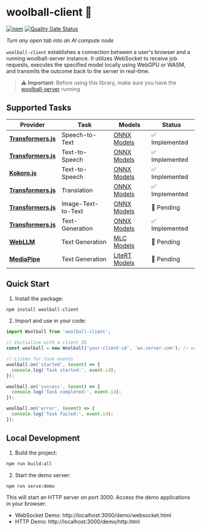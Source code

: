 # woolball-client 🧶  
[![npm](https://img.shields.io/npm/v/woolball-client?color=crimson&logo=npm)](https://www.npmjs.com/package/woolball-client)
[![Quality Gate Status](https://sonarcloud.io/api/project_badges/measure?project=woolball-xyz_browser-node&metric=alert_status)](https://sonarcloud.io/summary/new_code?id=woolball-xyz_browser-node)

*Turn any open tab into an AI compute node*

`woolball-client` establishes a connection between a user's browser and a running woolball-server instance. It utilizes WebSocket to receive job requests, executes the specified model locally using WebGPU or WASM, and transmits the outcome back to the server in real-time.


> ⚠️ **Important**: Before using this library, make sure you have the [woolball-server](https://github.com/woolball-xyz/woolball-server) running


## Supported Tasks

| Provider | Task | Models | Status |
|----------|------|--------|--------|
| **[Transformers.js](https://github.com/huggingface/transformers.js)** | Speech-to-Text | [ONNX Models](https://huggingface.co/models?pipeline_tag=automatic-speech-recognition&library=transformers.js&sort=trending) | ✅ Implemented |
| **[Transformers.js](https://github.com/huggingface/transformers.js)** | Text-to-Speech | [ONNX Models](https://huggingface.co/models?pipeline_tag=text-to-speech&library=transformers.js&sort=trending) | ✅ Implemented |
| **[Kokoro.js](https://github.com/hexgrad/kokoro)** | Text-to-Speech | [ONNX Models](https://huggingface.co/onnx-community/Kokoro-82M-v1.0-ONNX) | ✅ Implemented |
| **[Transformers.js](https://github.com/huggingface/transformers.js)** | Translation | [ONNX Models](https://huggingface.co/models?pipeline_tag=translation&library=transformers.js&sort=trending) | ✅ Implemented |
| **[Transformers.js](https://github.com/huggingface/transformers.js)** | Image-Text-to-Text | [ONNX Models](https://huggingface.co/models?pipeline_tag=image-text-to-text&library=transformers.js&sort=trending) | 🚧 Pending |
| **[Transformers.js](https://github.com/huggingface/transformers.js)** | Text-Generation | [ONNX Models](https://huggingface.co/models?pipeline_tag=text-generation&library=transformers.js&sort=trending) | ✅ Implemented |
| **[WebLLM](https://github.com/mlc-ai/web-llm)** | Text Generation | [MLC Models](https://mlc.ai/models) | 🚧 Pending |
| **[MediaPipe](https://ai.google.dev/edge/mediapipe/solutions/guide)** | Text Generation | [LiteRT Models](https://ai.google.dev/edge/mediapipe/solutions/genai/llm_inference#models) | 🚧 Pending |



## Quick Start

1. Install the package:
```bash
npm install woolball-client
```

2. Import and use in your code:
```typescript
import Woolball from 'woolball-client';

// Initialize with a client ID
const woolball = new Woolball('your-client-id', 'ws.server.com'); // ws://localhost:9003 by default

// Listen for task events
woolball.on('started', (event) => {
  console.log('Task started:', event.id);
});

woolball.on('success', (event) => {
  console.log('Task completed:', event.id);
});

woolball.on('error', (event) => {
  console.log('Task failed:', event.id);
});
```

## Local Development

1. Build the project:
```bash
npm run build:all
```

2. Start the demo server:
```bash
npm run serve:demo
```

This will start an HTTP server on port 3000. Access the demo applications in your browser:

- WebSocket Demo: http://localhost:3000/demo/websocket.html
- HTTP Demo: http://localhost:3000/demo/http.html



